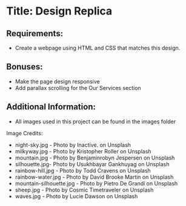 # Title: Design Replica

## Requirements:

- Create a webpage using HTML and CSS that matches this design.

## Bonuses:

- Make the page design responsive
- Add parallax scrolling for the Our Services section

## Additional Information:

- All images used in this project can be found in the images folder

Image Credits:

- night-sky.jpg - Photo by Inactive. on Unsplash
- milkyway.jpg - Photo by Kristopher Roller on Unsplash
- mountain.jpg - Photo by Benjaminrobyn Jespersen on Unsplash
- silhouette.jpg- Photo by Usukhbayar Gankhuyag on Unsplash
- rainbow-hill.jpg - Photo by Todd Cravens on Unsplash
- rainbow-water.jpg - Photo by David Brooke Martin on Unsplash
- mountain-silhouette.jpg - Photo by Pietro De Grandi on Unsplash
- sheep.jpg - Photo by Cosmic Timetraveler on Unsplash
- waves.jpg - Photo by Lucie Dawson on Unsplash

